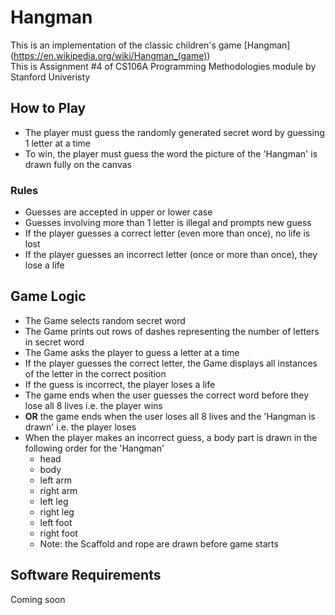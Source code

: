 # Hangman

This is an implementation of the classic children's game [Hangman] (https://en.wikipedia.org/wiki/Hangman_(game))  
This is Assignment #4 of CS106A Programming Methodologies module by Stanford Univeristy

## How to Play

- The player must guess the randomly generated secret word by guessing 1 letter at a time
- To win, the player must guess the word the picture of the 'Hangman' is drawn fully on the canvas

### Rules

- Guesses are accepted in upper or lower case
- Guesses involving more than 1 letter is illegal and prompts new guess
- If the player guesses a correct letter (even more than once), no life is lost
- If the player guesses an incorrect letter (once or more than once), they lose a life

## Game Logic

- The Game selects random secret word 
- The Game prints out rows of dashes representing the number of letters in secret word 
- The Game asks the player to guess a letter at a time 
- If the player guesses the correct letter, the Game displays all instances of the letter in the correct position 
- If the guess is incorrect, the player loses a life 
- The game ends when the user guesses the correct word before they lose all 8 lives i.e. the player wins
- **OR** the game ends when the user loses all 8 lives and the 'Hangman is drawn' i.e. the player loses
- When the player makes an incorrect guess, a body part is drawn in the following order for the 'Hangman'
     - head
     - body
     - left arm
     - right arm
     - left leg
     - right leg
     - left foot
     - right foot
     - Note: the Scaffold and rope are drawn before game starts
     
## Software Requirements

Coming soon